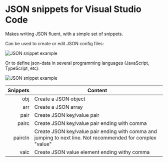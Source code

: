 # JSON snippets for Visual Studio Code
Makes writing JSON fluent, with a simple set of snippets.

Can be used to create or edit JSON config files:

![JSON snippet example](https://raw.githubusercontent.com/wilsonmontalvo/vsc-jsonsnippets/master/images/json-snippet-demo.gif)

Or to define json-data in several programming languages (JavaScript, TypeScript, etc):

![JSON snippet example](https://raw.githubusercontent.com/wilsonmontalvo/vsc-jsonsnippets/master/images/json-snippet-js.gif)

| Snippets | Content |
| -------: | --------|
| obj | Create a JSON object |
| arr | Create a JSON array |
| pair | Create JSON key/value pair |
| pairc | Create JSON key/value pair ending with comma |
| paircln | Create JSON key/value pair ending with comma and jumping to next line. Not recommended for complex "value" |
| valc | Create JSON value element ending withy comma |
